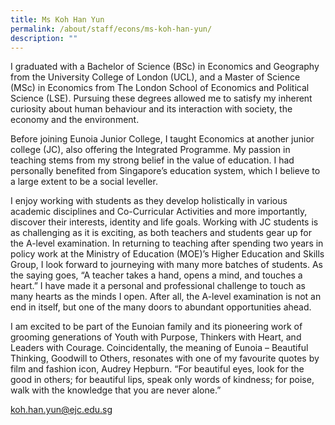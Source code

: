 ```yaml
---
title: Ms Koh Han Yun
permalink: /about/staff/econs/ms-koh-han-yun/
description: ""
---
```


I graduated with a Bachelor of Science (BSc) in Economics and Geography from the University College of London (UCL), and a Master of Science (MSc) in Economics from The London School of Economics and Political Science (LSE). Pursuing these degrees allowed me to satisfy my inherent curiosity about human behaviour and its interaction with society, the economy and the environment.

Before joining Eunoia Junior College, I taught Economics at another junior college (JC), also offering the Integrated Programme. My passion in teaching stems from my strong belief in the value of education. I had personally benefited from Singapore’s education system, which I believe to a large extent to be a social leveller.

I enjoy working with students as they develop holistically in various academic disciplines and Co-Curricular Activities and more importantly, discover their interests, identity and life goals. Working with JC students is as challenging as it is exciting, as both teachers and students gear up for the A-level examination. In returning to teaching after spending two years in policy work at the Ministry of Education (MOE)’s Higher Education and Skills Group, I look forward to journeying with many more batches of students. As the saying goes, “A teacher takes a hand, opens a mind, and touches a heart.” I have made it a personal and professional challenge to touch as many hearts as the minds I open. After all, the A-level examination is not an end in itself, but one of the many doors to abundant opportunities ahead.

I am excited to be part of the Eunoian family and its pioneering work of grooming generations of Youth with Purpose, Thinkers with Heart, and Leaders with Courage. Coincidentally, the meaning of Eunoia – Beautiful Thinking, Goodwill to Others, resonates with one of my favourite quotes by film and fashion icon, Audrey Hepburn. “For beautiful eyes, look for the good in others; for beautiful lips, speak only words of kindness; for poise, walk with the knowledge that you are never alone.”

[koh.han.yun@ejc.edu.sg](mailto:koh.han.yun@ejc.edu.sg)